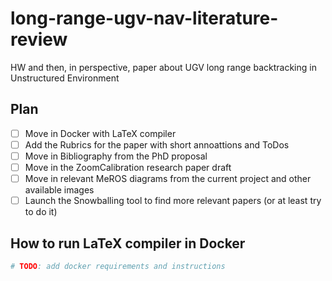 # long-range-ugv-nav-literature-review

HW and then, in perspective, paper about UGV long range backtracking in Unstructured Environment

## Plan

- [ ] Move in Docker with LaTeX compiler
- [ ] Add the Rubrics for the paper with short annoattions and ToDos
- [ ] Move in Bibliography from the PhD proposal
- [ ] Move in the ZoomCalibration research paper draft
- [ ] Move in relevant MeROS diagrams from the current project and other available images
- [ ] Launch the Snowballing tool to find more relevant papers (or at least try to do it)

## How to run LaTeX compiler in Docker

```bash
# TODO: add docker requirements and instructions
```
